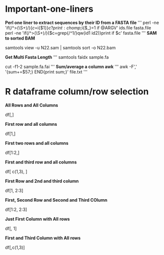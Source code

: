 # Important-one-liners

**Perl one liner to extract sequences by their ID from a FASTA file**
'''
perl -ne 'if(/^>(\S+)/){$c=$i{$1}}$c?print:chomp;$i{$_}=1 if @ARGV' ids.file fasta.file
perl -ne 'if(/^>(\S+)/){$c=grep{/^$1$/}qw(id1 id2)}print if $c' fasta.file
'''
**SAM to sorted BAM**

samtools view -u N22.sam | samtools sort -o N22.bam

**Get Multi Fasta Length**
'''
samtools faidx sample.fa

cut -f1-2 sample.fa.fai
'''
**Sum/average a column awk**
'''
awk -F',' '{sum+=$57;} END{print sum;}' file.txt
'''
# R dataframe column/row selection 

**All Rows and All Columns**

df[,]

**First row and all columns**

df[1,]

**First two rows and all columns**

df[1:2,]

**First and third row and all columns**

df[ c(1,3), ]

**First Row and 2nd and third column**

df[1, 2:3]

**First, Second Row and Second and Third COlumn**

df[1:2, 2:3]

**Just First Column with All rows**

df[, 1]

**First and Third Column with All rows**

df[,c(1,3)]
